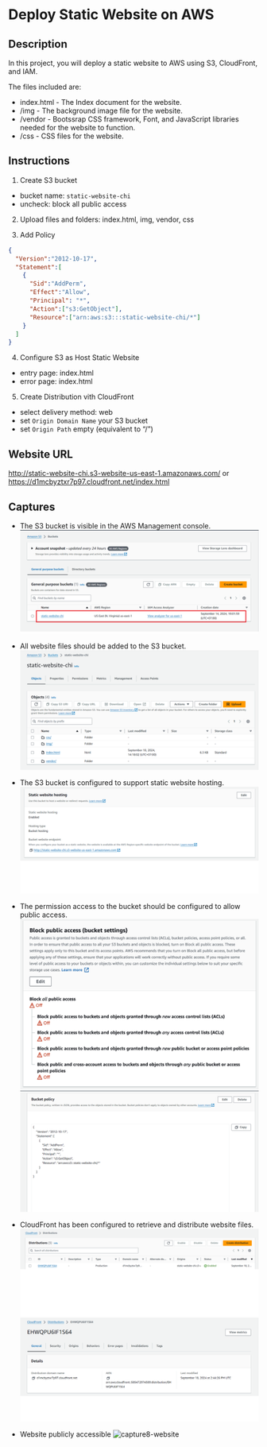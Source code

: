 # Deploy Static Website on AWS

## Description

In this project, you will deploy a static website to AWS using S3, CloudFront, and IAM.

The files included are: 
- index.html - The Index document for the website.
- /img - The background image file for the website.
- /vendor - Bootssrap CSS framework, Font, and JavaScript libraries needed for the website to function.
- /css - CSS files for the website.

## Instructions

1. Create S3 bucket
  - bucket name: `static-website-chi`
  - uncheck: block all public access

2. Upload files and folders: index.html, img, vendor, css

3. Add Policy 
  ```json
  {
    "Version":"2012-10-17",
    "Statement":[
      {
        "Sid":"AddPerm",
        "Effect":"Allow",
        "Principal": "*",
        "Action":["s3:GetObject"],
        "Resource":["arn:aws:s3:::static-website-chi/*"]
      }
    ]
  }
  ```

4. Configure S3 as Host Static Website 
  - entry page: index.html
  - error page: index.html

5. Create Distribution vith CloudFront
  - select delivery method: web
  - set `Origin Domain Name` your S3 bucket
  - set `Origin Path` empty (equivalent to “/”)

## Website URL

http://static-website-chi.s3-website-us-east-1.amazonaws.com/ 
or
https://d1mcbyztxr7p97.cloudfront.net/index.html

## Captures

- The S3 bucket is visible in the AWS Management console.
  ![capture1-s3-bucket-creation](screenshots/capture1-s3-bucket-creation.png)

- All website files should be added to the S3 bucket.
  ![capture2-s3-uploadfiles](screenshots/capture2-s3-uploadfiles.png)

- The S3 bucket is configured to support static website hosting.
  ![capture5-s3-static-website-host-configuration](screenshots/capture5-s3-static-website-host-configuration.png)

- The permission access to the bucket should be configured to allow public access.
  ![capture4-s3-publicaccess](screenshots/capture4-s3-publicaccess.png)
  ![capture3-s3-bucketpolicy](screenshots/capture3-s3-bucketpolicy.png)

- CloudFront has been configured to retrieve and distribute website files.
  ![capture6-cloudfundation](screenshots/capture6-cloudfundation.png)
  ![capture7-cloudfront-origins](screenshots/capture7-cloudfront-origins.png)

- Website publicly accessible
  ![capture8-website](screenshots/capture8-website.png)
